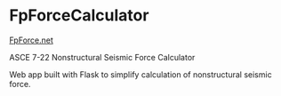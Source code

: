 # FpForceCalculator

[FpForce.net](http://fpforce.net/)

ASCE 7-22 Nonstructural Seismic Force Calculator

Web app built with Flask to simplify calculation of nonstructural seismic force.

